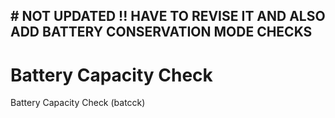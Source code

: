 ##  # NOT UPDATED !! HAVE TO REVISE IT AND ALSO ADD BATTERY CONSERVATION MODE CHECKS #

# Battery Capacity Check

Battery Capacity Check (batcck)

